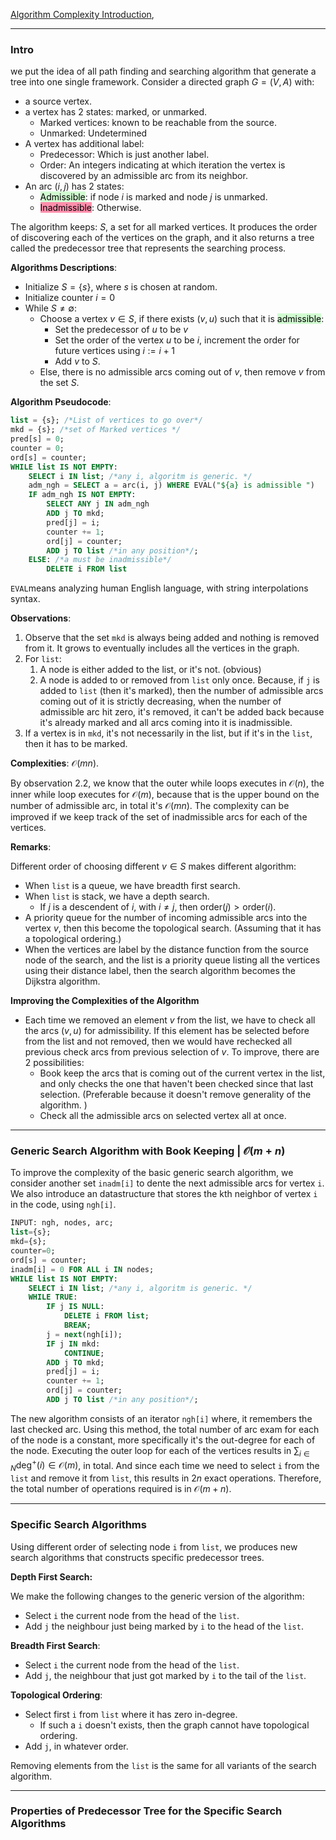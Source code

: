 [Algorithm Complexity Introduction](Algorithm%20Complexity%20Introduction.md), 

---
### **Intro**

we put the idea of all path finding and searching algorithm that generate a tree into one single framework. Consider a directed graph $G=(V, A)$ with: 
- a source vertex. 
- a vertex has 2 states: marked, or unmarked. 
  - Marked vertices: known to be reachable from the source. 
  - Unmarked: Undetermined
- A vertex has additional label: 
  - Predecessor: Which is just another label. 
  - Order: An integers indicating at which iteration the vertex is discovered by an admissible arc from its neighbor. 
- An arc $(i, j)$ has 2 states: 
  - <mark style="background: #BBFABBA6;">Admissible</mark>: if node $i$ is marked and node $j$ is unmarked. 
  - <mark style="background: #FF5582A6;">Inadmissible</mark>: Otherwise. 

The algorithm keeps: $S$, a set for all marked vertices. It produces the order of discovering each of the vertices on the graph, and it also returns a tree called the predecessor tree that represents the searching process. 

**Algorithms Descriptions**: 
- Initialize $S = \{s\}$, where $s$ is chosen at random. 
- Initialize counter $i = 0$
- While $S \neq \emptyset$: 
  - Choose a vertex $v\in S$, if there exists $(v, u)$ such that it is <mark style="background: #BBFABBA6;">admissible</mark>: 
    - Set the predecessor of $u$ to be $v$
    - Set the order of the vertex $u$ to be $i$, increment the order for future vertices using $i:= i + 1$
    - Add $v$ to $S$. 
  - Else, there is no admissible arcs coming out of $v$, then remove $v$ from the set $S$. 

**Algorithm Pseudocode**: 

```SQL
list = {s}; /*List of vertices to go over*/
mkd = {s}; /*set of Marked vertices */
pred[s] = 0; 
counter = 0;
ord[s] = counter; 
WHILE list IS NOT EMPTY: 
	SELECT i IN list; /*any i, algoritm is generic. */
	adm_ngh = SELECT a = arc(i, j) WHERE EVAL("${a} is admissible ")
	IF adm_ngh IS NOT EMPTY:
		SELECT ANY j IN adm_ngh
		ADD j TO mkd;
		pred[j] = i;
		counter += 1;
		ord[j] = counter; 
		ADD j TO list /*in any position*/;
	ELSE: /*a must be inadmissible*/
		DELETE i FROM list

```

`EVAL`means analyzing human English language, with string interpolations syntax.

**Observations**: 
1.  Observe that the set `mkd` is always being added and nothing is removed from it. It grows to eventually includes all the vertices in the graph. 
2. For `list`: 
	1. A node is either added to the list, or it's not. (obvious)
	2. A node is added to or removed from `list` only once. Because, if `j` is added to `list` (then it's marked), then the number of admissible arcs coming out of it is strictly decreasing, when the number of admissible arc hit zero, it's removed, it can't be added back because it's already marked and all arcs coming into it is inadmissible. 
3. If a vertex is in `mkd`, it's not necessarily in the list, but if it's in the `list`, then it has to be marked.

**Complexities**: $\mathcal O(mn)$. 

By observation 2.2, we know that the outer while loops executes in $\mathcal O(n)$, the inner while loop executes for $\mathcal O (m)$, because that is the upper bound on the number of admissible arc, in total it's $\mathcal O (mn)$. The complexity can be improved if we keep track of the set of inadmissible arcs for each of the vertices. 


**Remarks**: 

Different order of choosing different $v\in S$ makes different algorithm: 
- When `list` is a queue, we have breadth first search. 
- When `list` is stack, we have a depth search. 
  - If $j$ is a descendent of $i$, with $i\neq j$, then $\text{order}(j) > \text{order}(i)$. 
- A priority queue for the number of incoming admissible arcs into the vertex $v$, then this become the topological search. (Assuming that it has a topological ordering.)
- When the vertices are label by the distance function from the source node of the search, and the list is a priority queue listing all the vertices using their distance label, then the search algorithm becomes the Dijkstra algorithm. 

**Improving the Complexities of the Algorithm**
- Each time we removed an element $v$ from the list, we have to check all the arcs $(v, u)$ for admissibility. If this element has be selected before from the list and not removed, then we would have rechecked all previous check arcs from previous selection of $v$. To improve, there are 2 possibilities: 
	- Book keep the arcs that is coming out of the current vertex in the list, and only checks the one that haven't been checked since that last selection. (Preferable because it doesn't remove generality of the algorithm. )
	- Check all the admissible arcs on selected vertex all at once. 


---
### **Generic Search Algorithm with Book Keeping | $\mathcal O(m + n)$**

To improve the complexity of the basic generic search algorithm, we consider another set `inadm[i]` to dente the next admissible arcs for vertex `i`. We also introduce an datastructure that stores the kth neighbor of vertex `i` in the code, using `ngh[i]`. 

```SQL
INPUT: ngh, nodes, arc; 
list={s}; 
mkd={s};
counter=0; 
ord[s] = counter; 
inadm[i] = 0 FOR ALL i IN nodes;
WHILE list IS NOT EMPTY: 
	SELECT i IN list; /*any i, algoritm is generic. */
	WHILE TRUE: 
		IF j IS NULL: 
			DELETE i FROM list;
			BREAK;
		j = next(ngh[i]);
		IF j IN mkd: 
			CONTINUE;
		ADD j TO mkd;
		pred[j] = i;
		counter += 1;
		ord[j] = counter; 
		ADD j TO list /*in any position*/;

```


The new algorithm consists of an iterator `ngh[i]` where, it remembers the last checked arc. Using this method, the total number of arc exam for each of the node is a constant, more specifically it's the out-degree for each of the node. Executing the outer loop for each of the vertices results in $\sum_{i\in N} \text{deg}^+(i)\in \mathcal O(m)$, in total. And since each time we need to select `i` from the `list` and remove it from `list`, this results in $2n$ exact operations. Therefore, the total number of operations required is in $\mathcal O(m + n)$. 


---
### **Specific Search Algorithms**

Using different order of selecting node `i` from `list`, we produces new search algorithms that constructs specific predecessor trees. 

**Depth First Search:** 

We make the following changes to the generic version of the algorithm: 
- Select `i` the current node from the head of the `list`. 
- Add `j` the neighbour just being marked by `i` to the head of the `list`. 

**Breadth First Search**: 
- Select `i` the current node from the head of the `list`. 
- Add `j`, the neighbour that just got marked by `i` to the tail of the `list`. 

**Topological Ordering**: 
- Select first `i` from `list` where it has zero in-degree. 
	- If such a `i` doesn't exists, then the graph cannot have topological ordering.
- Add `j`, in whatever order. 

Removing elements from the `list` is the same for all variants of the search algorithm. 

---
### **Properties of Predecessor Tree for the Specific Search Algorithms**



